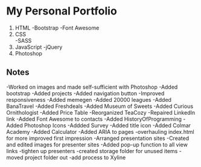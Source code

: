 # My Personal Portfolio

1. HTML
   -Bootstrap
   -Font Awesome
2. CSS  
   -SASS
3. JavaScript
   -jQuery
4. Photoshop

## Notes

-Worked on images and made self-sufficient with Photoshop
-Added bootstrap
-Added projects
-Added navigation button
-Improved responsiveness
-Added memegen
-Added 20000 leagues
-Added BanaTravel
-Added Freshdeals
-Added Museum of Sweets
-Added Curious Ornithologist
-Added Price Table
-Reorganized TeaCozy
-Repaired LinkedIn link
-Added Font Awesome to contacts
-Added HistoryOfProgramming
-Added Photoshop Icons
-Addded Survey
-Added title icon
-Added Colmar Academy
-Added Calculator
-Added ARIA to pages
-overhauling index.html for more improved first impression
-Arranged presentation sites
-Created and edited images for presenter sites
-Added pop-up function to all view links
-tighten up presenters
-created storage folder for unused items
-moved project folder out
-add process to Xyline
